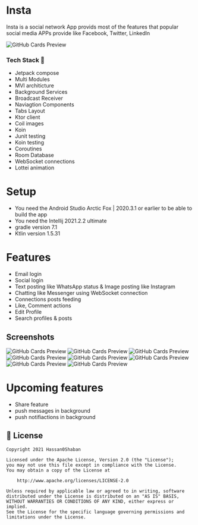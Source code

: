 # Insta
Insta is a social network App provids most of the features that popular social media APPs provide like Facebook, Twitter, LinkedIn


![GitHub Cards Preview](https://github.com/hassan0shaban/Insta/blob/master/out/screenshots_group.png?raw=true)



### Tech Stack 🚀
- Jetpack compose
- Multi Modules
- MVI architicture
- Background Services
- Broadcast Receiver
- Naviagtion Components
- Tabs Layout
- Ktor client
- Coil images
- Koin
- Junit testing
- Koin testing
- Coroutines
- Room Database
- WebSocket connections
- Lottei animation




# Setup
- You need the Android Studio Arctic Fox | 2020.3.1 or earlier to be able to build the app
- You need the Intellij 2021.2.2 ultimate 
- gradle version 7.1
- Ktlin version 1.5.31

# Features
- Email login
- Social login
- Text posting like WhatsApp status & Image posting like Instagram
- Chatting like Messenger using WebSocket connection
- Connections posts feeding
- Like, Comment actions
- Edit Profile
- Search profiles & posts


## Screenshots
![GitHub Cards Preview](https://github.com/hassan0shaban/Insta/blob/master/out/screen_shot%20(5).gif?raw=true)
![GitHub Cards Preview](https://github.com/hassan0shaban/Insta/blob/master/out/screen_shot%20(4).gif?raw=true)
![GitHub Cards Preview](https://github.com/hassan0shaban/Insta/blob/master/out/screen_shot%20(1).gif?raw=true)
![GitHub Cards Preview](https://github.com/hassan0shaban/Insta/blob/master/out/screen_shot%20(2).gif?raw=true)
![GitHub Cards Preview](https://github.com/hassan0shaban/Insta/blob/master/out/screen_shot%20(3).gif?raw=true)
![GitHub Cards Preview](https://github.com/hassan0shaban/Insta/blob/master/out/screen_shot%20(6).gif?raw=true)
![GitHub Cards Preview](https://github.com/hassan0shaban/Insta/blob/master/out/screen_shot%20(7).gif?raw=true)
![GitHub Cards Preview](https://github.com/hassan0shaban/Insta/blob/master/out/screen_shot%20(8).gif?raw=true)

# Upcoming features
- Share feature
- push messages in background
- push notifiactions in background


## 📃 License

```
Copyright 2021 Hassan0Shaban

Licensed under the Apache License, Version 2.0 (the "License");
you may not use this file except in compliance with the License.
You may obtain a copy of the License at

    http://www.apache.org/licenses/LICENSE-2.0

Unless required by applicable law or agreed to in writing, software
distributed under the License is distributed on an "AS IS" BASIS,
WITHOUT WARRANTIES OR CONDITIONS OF ANY KIND, either express or implied.
See the License for the specific language governing permissions and
limitations under the License.
```
